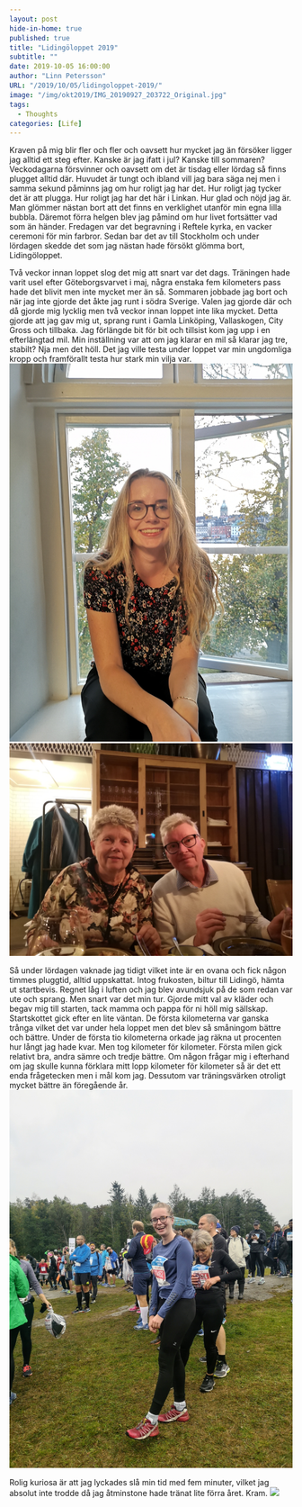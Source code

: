 ```yaml
---
layout: post
hide-in-home: true
published: true
title: "Lidingöloppet 2019"
subtitle: ""
date: 2019-10-05 16:00:00
author: "Linn Petersson"
URL: "/2019/10/05/lidingoloppet-2019/"
image: "/img/okt2019/IMG_20190927_203722_Original.jpg"
tags:
  - Thoughts
categories: [Life]
---
```


Kraven på mig blir fler och fler och oavsett hur mycket jag än försöker ligger jag alltid ett steg efter. Kanske är jag ifatt i jul? Kanske till sommaren? Veckodagarna försvinner och oavsett om det är tisdag eller lördag så finns plugget alltid där. Huvudet är tungt och ibland vill jag bara säga nej men i samma sekund påminns jag om hur roligt jag har det. Hur roligt jag tycker det är att plugga. Hur roligt jag har det här i Linkan. Hur glad och nöjd jag är. Man glömmer nästan bort att det finns en verklighet utanför min egna lilla bubbla. Däremot förra helgen blev jag påmind om hur livet fortsätter vad som än händer. Fredagen var det begravning i Reftele kyrka, en vacker ceremoni för min farbror. Sedan bar det av till Stockholm och under lördagen skedde det som jag nästan hade försökt glömma bort, Lidingöloppet.

Två veckor innan loppet slog det mig att snart var det dags. Träningen hade varit usel efter Göteborgsvarvet i maj, några enstaka fem kilometers pass hade det blivit men inte mycket mer än så. Sommaren jobbade jag bort och när jag inte gjorde det åkte jag runt i södra Sverige. Valen jag gjorde där och då gjorde mig lycklig men två veckor innan loppet inte lika mycket. Detta gjorde att jag gav mig ut, sprang runt i Gamla Linköping, Vallaskogen, City Gross och tillbaka. Jag förlängde bit för bit och tillsist kom jag upp i en efterlängtad mil. Min inställning var att om jag klarar en mil så klarar jag tre, stabilt? Nja men det höll. Det jag ville testa under loppet var min ungdomliga kropp och framförallt testa hur stark min vilja var.
![](/img/okt2019/IMG_20190927_182156_Original.jpg)
![](/img/okt2019/IMG_20190927_203722_Original.jpg)

Så under lördagen vaknade jag tidigt vilket inte är en ovana och fick någon timmes pluggtid, alltid uppskattat. Intog frukosten, biltur till Lidingö, hämta ut startbevis. Regnet låg i luften och jag blev avundsjuk på de som redan var ute och sprang. Men snart var det min tur. Gjorde mitt val av kläder och begav mig till starten, tack mamma och pappa för ni höll mig sällskap. Startskottet gick efter en lite väntan. De första kilometerna var ganska trånga vilket det var under hela loppet men det blev så småningom bättre och bättre. Under de första tio kilometerna orkade jag räkna ut procenten hur långt jag hade kvar. Men tog kilometer för kilometer. Första milen gick relativt bra, andra sämre och tredje bättre. Om någon frågar mig i efterhand om jag skulle kunna förklara mitt lopp kilometer för kilometer så är det ett enda frågetecken men i mål kom jag. Dessutom var träningsvärken otroligt mycket bättre än föregående år.
![](/img/okt2019/IMG_20190928_130356_Original.jpg)

Rolig kuriosa är att jag lyckades slå min tid med fem minuter, vilket jag absolut inte trodde då jag åtminstone hade tränat lite förra året.
Kram.
![](/img/okt2019/LRM_EXPORT_883952461468236_20190927_224837558_Original.jpg)
